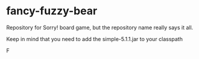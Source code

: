 fancy-fuzzy-bear
================

Repository for Sorry! board game, but the repository name really says it all.

Keep in mind that you need to add the simple-5.1.1.jar to your classpath

F
